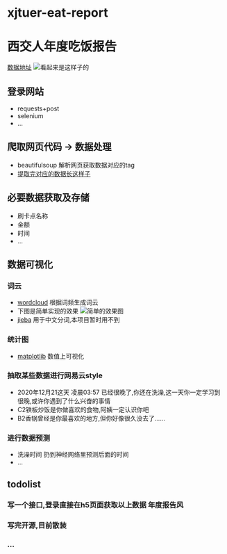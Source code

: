 # xjtuer-eat-report
# 西交人年度吃饭报告
[数据地址](https://card.xjtu.edu.cn/) 
![看起来是这样子的](https://github.com/notomatoes/xjtuer-eat-report/blob/main/img/%E7%95%8C%E9%9D%A2.jpg)



## 登录网站 
- requests+post
- selenium
- ...


## 爬取网页代码 -> 数据处理
- beautifulsoup  解析网页获取数据对应的tag
- [提取完对应的数据长这样子](http://htmlpreview.github.io/?https://github.com/notomatoes/xjtuer-eat-report/blob/main/img/consumption_data.html)

## 必要数据获取及存储
- 刷卡点名称
- 金额
- 时间
- ...

## 数据可视化
### 词云
- [wordcloud](http://amueller.github.io/word_cloud/auto_examples/index.html)   根据词频生成词云
- 下图是简单实现的效果
![简单的效果图](https://github.com/notomatoes/xjtuer-eat-report/blob/main/img/result1.jpg)
- [jieba](https://pypi.org/project/jieba/)    用于中文分词,本项目暂时用不到 
### 统计图
- [matplotlib](https://matplotlib.org/gallery/index.html)   数值上可视化
### 抽取某些数据进行网易云style
- 2020年12月21这天 凌晨03:57 已经很晚了,你还在洗澡,这一天你一定学习到很晚,或许你遇到了什么兴奋的事情
- C2铁板炒饭是你做喜欢的食物,阿姨一定认识你吧
- B2香锅曾经是你最喜欢的地方,但你好像很久没去了......
### 进行数据预测
- 洗澡时间 扔到神经网络里预测后面的时间
- ... 
## todolist 
### 写一个接口,登录直接在h5页面获取以上数据 年度报告风
### 写完开源,目前散装
### ...
